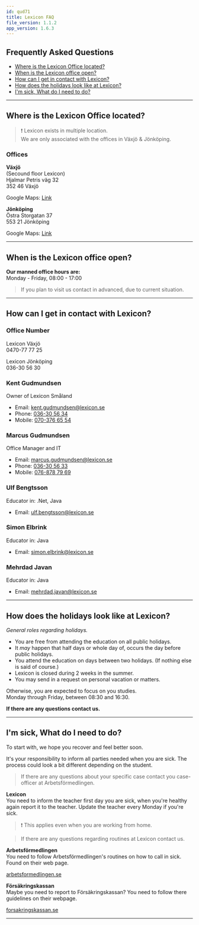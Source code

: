 ```yaml
---
id: qud71
title: Lexicon FAQ
file_version: 1.1.2
app_version: 1.6.3
---
```





## Frequently Asked Questions

- [Where is the Lexicon Office located?](#where-is-the-lexicon-office-located)
- [When is the Lexicon office open?](#when-is-the-lexicon-office-open)
- [How can I get in contact with Lexicon?](#how-can-i-get-in-contact-with-lexicon)
- [How does the holidays look like at Lexicon?](#how-does-the-holidays-look-like-at-lexicon)
- [I'm sick, What do I need to do?](#im-sick-what-do-i-need-to-do)


---
## Where is the Lexicon Office located?

 > ❗ Lexicon exists in multiple location.  
 > We are only associated with the offices in Växjö & Jönköping.

### Offices

**Växjö**  
(Secound floor Lexicon)  
Hjalmar Petris väg 32    
352 46 Växjö

Google Maps: [Link](https://goo.gl/maps/tWtj4YQ1RwBzBg2d6)

**Jönköping**  
Östra Storgatan 37  
553 21 Jönköping

Google Maps: [Link](https://goo.gl/maps/TVpQuSewEMM6oBiq6)


---
## When is the Lexicon office open?

**Our manned office hours are:**   
Monday - Friday, 08:00 - 17:00


> If you plan to visit us contact in advanced,
> due to current situation.


---
## How can I get in contact with Lexicon?

### Office Number

Lexicon Växjö  
0470-77 77 25

Lexicon Jönköping  
036-30 56 30


### Kent Gudmundsen

Owner of Lexicon Småland

- Email: kent.gudmundsen@lexicon.se
- Phone: [036-30 56 34](tel:036305634)
- Mobile: [070-376 65 54](tel:0703766554)

### Marcus Gudmundsen

Office Manager and IT

- Email: marcus.gudmundsen@lexicon.se
- Phone: [036-30 56 33](tel:036305633)
- Mobile: [076-878 79 69](tel:0768787969)

### Ulf Bengtsson

Educator in: .Net, Java

- Email: ulf.bengtsson@lexicon.se

### Simon Elbrink

Educator in: Java

- Email: simon.elbrink@lexicon.se

### Mehrdad Javan

Educator in: Java

- Email: mehrdad.javan@lexicon.se

---
## How does the holidays look like at Lexicon?

_General roles regarding holidays._

- You are free from attending the education on all public holidays.
- It _may_ happen that half days or whole day of, occurs the day before public holidays.
- You attend the education on days between two holidays. (If nothing else is said of course.)
- Lexicon is closed during 2 weeks in the summer.
- You may send in a request on personal vacation or matters.


Otherwise, you are expected to focus on you studies.  
Monday through Friday, between 08:30 and 16:30.

**If there are any questions contact us.**

---
## I'm sick, What do I need to do?

To start with, we hope you recover and feel better soon.

It's your responsibility to inform all parties needed when you are sick.
The process could look a bit different depending on the student.
>If there are any questions about your specific case contact you case-officer at Arbetsförmedlingen.


**Lexicon**  
You need to inform the teacher first day you are sick, when you're healthy again report it to the teacher.
Update the teacher every Monday if you're sick.

> ❗ This applies even when you are working from home.

>If there are any questions regarding routines at Lexicon contact us.
 

**Arbetsförmedlingen**  
You need to follow Arbetsförmedlingen's routines on how to call in sick.
Found on their web page.   

[arbetsformedlingen.se](https://arbetsformedlingen.se/other-languages/english-engelska/extra-stod/ersattning-och-franvaro/nar-du-deltar-i-ett-program)

**Försäkringskassan**  
Maybe you need to report to Försäkringskassan?
You need to follow there guidelines on their webpage.   

[forsakringskassan.se](https://www.forsakringskassan.se/english)

---


<br/>
